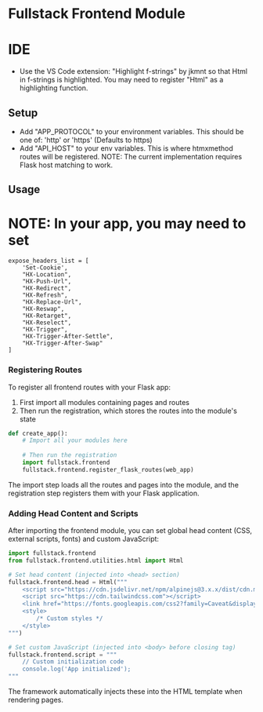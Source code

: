 # Fullstack Frontend Module

# IDE
- Use the VS Code extension: "Highlight f-strings" by jkmnt so that Html in f-strings is highlighted. You may need to register "Html" as a highlighting function.

## Setup
- Add "APP_PROTOCOL" to your environment variables. This should be one of: 'http' or 'https' (Defaults to https)
- Add "API_HOST" to your env variables. This is where htmxmethod routes will be registered. 
NOTE: The current implementation requires Flask host matching to work.

## Usage
# NOTE: In your app, you may need to set 
	expose_headers_list = [
		'Set-Cookie',
		"HX-Location",
		"HX-Push-Url",
		"HX-Redirect",
		"HX-Refresh",
		"HX-Replace-Url",
		"HX-Reswap",
		"HX-Retarget",
		"HX-Reselect",
		"HX-Trigger",
		"HX-Trigger-After-Settle",
		"HX-Trigger-After-Swap"
	]

### Registering Routes
To register all frontend routes with your Flask app:

1. First import all modules containing pages and routes
2. Then run the registration, which stores the routes into the module's state

```python
def create_app():
    # Import all your modules here
    
    # Then run the registration
    import fullstack.frontend
    fullstack.frontend.register_flask_routes(web_app)
```

The import step loads all the routes and pages into the module, and the registration step registers them with your Flask application.

### Adding Head Content and Scripts
After importing the frontend module, you can set global head content (CSS, external scripts, fonts) and custom JavaScript:

```python
import fullstack.frontend
from fullstack.frontend.utilities.html import Html

# Set head content (injected into <head> section)
fullstack.frontend.head = Html("""
    <script src="https://cdn.jsdelivr.net/npm/alpinejs@3.x.x/dist/cdn.min.js" defer></script>
    <script src="https://cdn.tailwindcss.com"></script>
    <link href="https://fonts.googleapis.com/css2?family=Caveat&display=swap" rel="stylesheet">
    <style>
        /* Custom styles */
    </style>
""")

# Set custom JavaScript (injected into <body> before closing tag)
fullstack.frontend.script = """
    // Custom initialization code
    console.log('App initialized');
"""
```

The framework automatically injects these into the HTML template when rendering pages. 